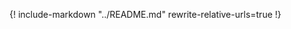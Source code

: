 <!-- markdownlint-disable MD041 -->

{! include-markdown "../README.md" rewrite-relative-urls=true !}
